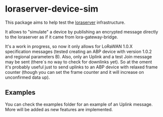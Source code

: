 # loraserver-device-sim
This package aims to help test the [loraserver](https://loraserver.io) infrastructure.  

It allows to "simulate" a device by publishing an encrypted message directly to the loraserver as if it came from lora-gateway-bridge.

It's a work in progress, so now it only allows for LoRaWAN 1.0.X specification messages (tested creating an ABP device with version 1.0.2 and regional parameters B). Also, only an Uplink and a test Join message may be sent (there´s no way to check for downlinks yet). So at the oment it's probably useful just to send uplinks to an ABP device with relaxed frame counter (though you can set the frame counter and it will increase on unconfirmed data up).

## Examples

You can check the examples folder for an example of an Uplink message. More will be added as new features are implemented.

